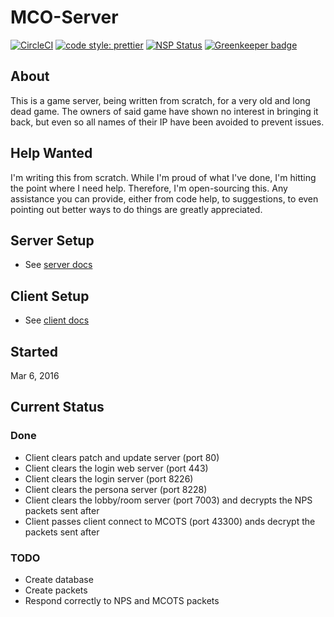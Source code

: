 # MCO-Server

[![CircleCI](https://circleci.com/gh/drazisil/mco-server.svg?style=shield)](https://circleci.com/gh/drazisil/mco-server)
[![code style: prettier](https://img.shields.io/badge/code_style-prettier-ff69b4.svg?style=flat-square)](https://github.com/prettier/prettier) 
[![NSP Status](https://nodesecurity.io/orgs/drazisil/projects/f5724640-0c3f-4c14-a32d-821760fc186d/badge)](https://nodesecurity.io/orgs/drazisil/projects/f5724640-0c3f-4c14-a32d-821760fc186d)
[![Greenkeeper badge](https://badges.greenkeeper.io/drazisil/mco-server.svg)](https://greenkeeper.io/)

## About

This is a game server, being written from scratch, for a very old and long dead game. The owners of said game have shown no interest in bringing it back, but even so all names of their IP have been avoided to prevent issues.

## Help Wanted

I'm writing this from scratch. While I'm proud of what I've done, I'm hitting the point where I need help. Therefore, I'm open-sourcing this. Any assistance you can provide, either from code help, to suggestions, to even pointing out better ways to do things are greatly appreciated.

## Server Setup

* See [server docs](./docs/server.md)

## Client Setup

* See [client docs](./docs/client.md)

## Started

Mar 6, 2016

## Current Status

### Done

* Client clears patch and update server (port 80)
* Client clears the login web server (port 443)
* Client clears the login server (port 8226)
* Client clears the persona server (port 8228)
* Client clears the lobby/room server (port 7003) and decrypts the NPS packets sent after
* Client passes client connect to MCOTS (port 43300) ands decrypt the packets sent after

### TODO

* Create database
* Create packets
* Respond correctly to NPS and MCOTS packets

